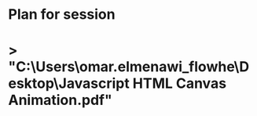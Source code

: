# Plan for session

# > "C:\Users\omar.elmenawi_flowhe\Desktop\Javascript HTML Canvas Animation.pdf"
